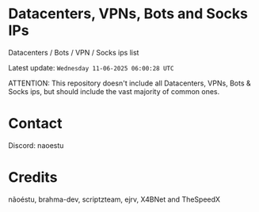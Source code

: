 # Datacenters, VPNs, Bots and Socks IPs
 
Datacenters / Bots / VPN / Socks ips list

Latest update: `Wednesday 11-06-2025 06:00:28 UTC` 

ATTENTION: This repository doesn't include all Datacenters, VPNs, Bots & Socks ips, 
but should include the vast majority of common ones.

# Contact
Discord: naoestu

# Credits
nãoéstu, brahma-dev, scriptzteam, ejrv, X4BNet and TheSpeedX
